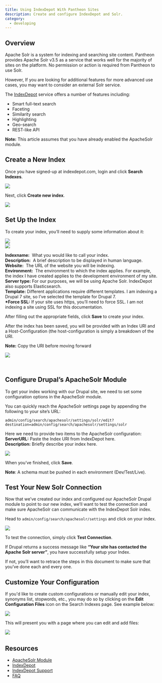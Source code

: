 ```yaml
---
title: Using IndexDepot With Pantheon Sites
description: Create and configure IndexDepot and Solr.
category:
  - developing
---
```

## Overview

Apache Solr is a system for indexing and searching site content. Pantheon provides Apache Solr v3.5 as a service that works well for the majority of sites on the platform. No permission or action is required from Pantheon to use Solr.

However, If you are looking for additional features for more advanced use cases, you may want to consider an external Solr service.  



The [IndexDepot](https://www.indexdepot.com/en/) service offers a number of features including:

- Smart full-text search
- Faceting
- Similarity search
- Highlighting
- Geo-search
- REST-like API

**Note:** This article assumes that you have already enabled the ApacheSolr module.

## Create a New Index

Once you have signed-up at indexdepot.com, login and click **Search Indexes**.

![](/source/docs/assets/images/desk_images/272823.png)

Next, click **Create new index**.

![](/source/docs/assets/images/desk_images/272825.png)

## Set Up the Index

To create your index, you’ll need to supply some information about it:

![](/source/docs/assets/images/desk_images/272830.png)  
 ![](/source/docs/assets/images/desk_images/272831.png)

**Indexname:**  What you would like to call your index.  
**Description:**  A brief description to be displayed in human language.  
**Website:**  The URL of the website you will be indexing.  
**Environment:**  The environment to which the index applies. For example, the index I have created applies to the development environment of my site.  
**Server type:** For our purposes, we will be using Apache Solr. IndexDepot also supports Elasticsearch.  
**Template:** Different applications require different templates. I am indexing a Drupal 7 site, so I’ve selected the template for Drupal 7.  
**\*Force SSL:** If your site uses https, you’ll need to force SSL. I am not indexing a site using SSL for this documentation.

After filling out the appropriate fields, click **Save** to create your index.

After the index has been saved, you will be provided with an Index URI and a Host-Configuration (the host-configuration is simply a breakdown of the URI.

**Note:** Copy the URI before moving forward

![](/source/docs/assets/images/desk_images/272832.png)

 

## Configure Drupal’s ApacheSolr Module

To get your index working with our Drupal site, we need to set some configuration options in the ApacheSolr module.

You can quickly reach the ApacheSolr settings page by appending the following to your site’s URL:

```
admin/config/search/apachesolr/settings/solr/edit?destination=admin/config/search/apachesolr/settings/solr
```

Here we need to provide two items to the ApacheSolr configuration:  
**ServerURL:** Paste the Index URI from IndexDepot here.  
**Description:** Briefly describe your index here.

![](/source/docs/assets/images/desk_images/272833.png)

When you’ve finished, click **Save**.

**Note**: A schema must be pushed in each environment (Dev/Test/Live).

## Test Your New Solr Connection

Now that we’ve created our index and configured our ApacheSolr Drupal module to point to our new index, we’ll want to test the connection and make sure ApacheSolr can communicate with the IndexDepot Solr index.

Head to `admin/config/search/apachesolr/settings` and click on your index.

![](/source/docs/assets/images/desk_images/272843.png)

To test the connection, simply click **Test Connection**.

If Drupal returns a success message like **“Your site has contacted the Apache Solr server”**, you have successfully setup your Index.

If not, you’ll want to retrace the steps in this document to make sure that you’ve done each and every one.

## Customize Your Configuration

If you'd like to create custom configurations or manually edit your index, synonyms list, stopwords, etc., you may do so by clicking on the **Edit Configuration Files** icon on the Search Indexes page. See example below:

 ![](/source/docs/assets/images/desk_images/275362.png)

This will present you with a page where you can edit and add files:

 ![](/source/docs/assets/images/desk_images/275363.png)​
## Resources

- [ApacheSolr Module](https://drupal.org/project/apachesolr) 
- [IndexDepot](https://www.indexdepot.com/en)
- [IndexDepot Support](https://www.indexdepot.com/en/faq)
- [FAQ](/docs/articles/frequently-asked-questions)
